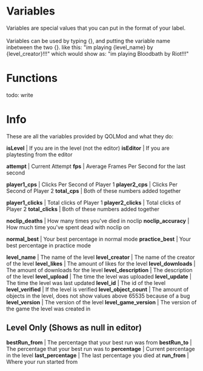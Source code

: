 # Variables

Variables are special values that you can put in the format of your label.
<br/><br/>
Variables can be used by typing {}, and putting the variable name inbetween the two {}.
like this: "im playing {level_name} by {level_creator}!!!"
which would show as: "im playing Bloodbath by Riot!!!"

# Functions

todo: write

# Info

These are all the variables provided by QOLMod and what they do:

**isLevel** | If you are in the level (not the editor)
**isEditor** | If you are playtesting from the editor

**attempt** | Current Attempt
**fps** | Average Frames Per Second for the last second

**player1_cps** | Clicks Per Second of Player 1
**player2_cps** | Clicks Per Second of Player 2
**total_cps** | Both of these numbers added together

**player1_clicks** | Total clicks of Player 1
**player2_clicks** | Total clicks of Player 2
**total_clicks** | Both of these numbers added together

**noclip_deaths** | How many times you've died in noclip
**noclip_accuracy** | How much time you've spent dead with noclip on

**normal_best** | Your best percentage in normal mode
**practice_best** | Your best percentage in practice mode

**level_name** | The name of the level
**level_creator** | The name of the creator of the level
**level_likes** | The amount of likes for the level
**level_downloads** | The amount of downloads for the level
**level_description** | The description of the level
**level_upload** | The time the level was uploaded
**level_update** | The time the level was last updated
**level_id** | The id of the level
**level_verified** | If the level is verified
**level_object_count** | The amount of objects in the level, does not show values above 65535 because of a bug
**level_version** | The version of the level
**level_game_version** | The version of the game the level was created in

## Level Only (Shows as **null** in editor)

**bestRun_from** | The percentage that your best run was from
**bestRun_to**   | The percentage that your best run was to
**percentage** | Current percentage in the level
**last_percentage** | The last percentage you died at
**run_from** | Where your run started from
